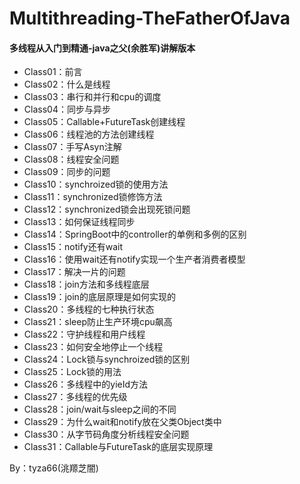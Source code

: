 # Multithreading-TheFatherOfJava
#### 多线程从入门到精通-java之父(余胜军)讲解版本

- Class01：前言
- Class02：什么是线程
- Class03：串行和并行和cpu的调度
- Class04：同步与异步
- Class05：Callable+FutureTask创建线程
- Class06：线程池的方法创建线程
- Class07：手写Asyn注解
- Class08：线程安全问题
- Class09：同步的问题
- Class10：synchroized锁的使用方法
- Class11：synchronized锁修饰方法
- Class12：synchronized锁会出现死锁问题
- Class13：如何保证线程同步
- Class14：SpringBoot中的controller的单例和多例的区别
- Class15：notify还有wait
- Class16：使用wait还有notify实现一个生产者消费者模型
- Class17：解决一片的问题
- Class18：join方法和多线程底层
- Class19：join的底层原理是如何实现的
- Class20：多线程的七种执行状态
- Class21：sleep防止生产环境cpu飙高
- Class22：守护线程和用户线程
- Class23：如何安全地停止一个线程
- Class24：Lock锁与synchroized锁的区别
- Class25：Lock锁的用法
- Class26：多线程中的yieId方法
- Class27：多线程的优先级
- Class28：join/wait与sleep之间的不同
- Class29：为什么wait和notify放在父类Object类中
- Class30：从字节码角度分析线程安全问题
- Class31：Callable与FutureTask的底层实现原理

By：tyza66(洮羱芝闇)